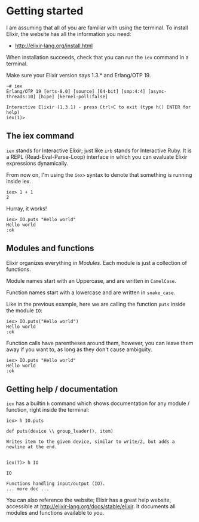 # Getting started


I am assuming that all of you are familiar with using the terminal.
To install Elixir, the website has all the information you need:

* http://elixir-lang.org/install.html

When installation succeeds, check that you can run the `iex` command
in a terminal.

Make sure your Elixir version says 1.3.* and Erlang/OTP 19.

    ~# iex
    Erlang/OTP 19 [erts-8.0] [source] [64-bit] [smp:4:4] [async-threads:10] [hipe] [kernel-poll:false]

    Interactive Elixir (1.3.1) - press Ctrl+C to exit (type h() ENTER for help)
    iex(1)>


## The iex command

`iex` stands for Interactive Elixir; just like `irb` stands for
Interactive Ruby. It is a REPL (Read-Eval-Parse-Loop) interface in
which you can evaluate Elixir expressions dynamically.

From now on, I'm using the `iex>` syntax to denote
that something is running inside iex.

    iex> 1 + 1
    2

Hurray, it works!

    iex> IO.puts "Hello world"
    Hello world
    :ok


## Modules and functions

Elixir organizes everything in *Modules*. Each module is just a
collection of functions.

Module names start with an Uppercase, and are written in `CamelCase`.

Function names start with a lowercase and are written in `snake_case`.

Like in the previous example, here we are calling the function `puts`
inside the module `IO`:

    iex> IO.puts("Hello world")
    Hello world
    :ok

Function calls have parentheses around them, however, you can leave
them away if you want to, as long as they don't cause ambiguity.

    iex> IO.puts "Hello world"
    Hello world
    :ok



## Getting help / documentation

`iex` has a builtin `h` command which shows documentation for any
module / function, right inside the terminal:

    iex> h IO.puts

    def puts(device \\ group_leader(), item)

    Writes item to the given device, similar to write/2, but adds a
    newline at the end.


    iex(7)> h IO

    IO

    Functions handling input/output (IO).
    ... more doc ...

You can also reference the website; Elixir has a great help website, accessible at
http://elixir-lang.org/docs/stable/elixir.  It documents all modules
and functions available to you.
